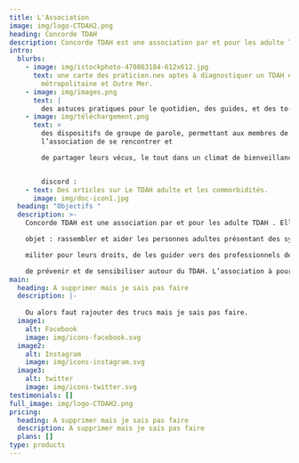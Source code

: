```yaml
---
title: L'Association
image: img/logo-CTDAH2.png
heading: Concorde TDAH
description: Concorde TDAH est une association par et pour les adulte TDAH
intro:
  blurbs:
    - image: img/istockphoto-470863184-612x612.jpg
      text: une carte des praticien.nes aptes à diagnostiquer un TDAH en France
        métropolitaine et Outre Mer.
    - image: img/images.png
      text: |
        des astuces pratiques pour le quotidien, des guides, et des to-do-list.
    - image: img/téléchargement.png
      text: >
        des dispositifs de groupe de parole, permettant aux membres de
        l’association de se rencontrer et

        de partager leurs vécus, le tout dans un climat de bienveillance, d’inclusivité, de sécurité et de paix.


        discord : 
    - text: Des articles sur Le TDAH adulte et les commorbidités.
      image: img/doc-icon1.jpg
  heading: "Objectifs "
  description: >-
    Concorde TDAH est une association par et pour les adulte TDAH . Elle a pour

    objet : rassembler et aider les personnes adultes présentant des symptômes d’un TDAH, de

    militer pour leurs droits, de les guider vers des professionnels de santé, et aussi d’informer,

    de prévenir et de sensibiliser autour du TDAH. L’association à pour objectif de mettre à disposition des ressources autour du TDAH. 
main:
  heading: A supprimer mais je sais pas faire
  description: |-
    
    Ou alors faut rajouter des trucs mais je sais pas faire.
  image1:
    alt: Facebook
    image: img/icons-facebook.svg
  image2:
    alt: Instagram
    image: img/icons-instagram.svg
  image3:
    alt: twitter
    image: img/icons-twitter.svg
testimonials: []
full_image: img/logo-CTDAH2.png
pricing:
  heading: A supprimer mais je sais pas faire
  description: A supprimer mais je sais pas faire
  plans: []
type: products
---
```

